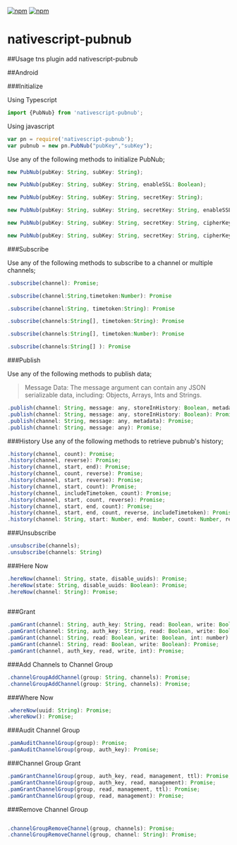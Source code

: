 ﻿[![npm](https://img.shields.io/npm/v/nativescript-pubnub.svg)](https://www.npmjs.com/package/nativescript-pubnub)
[![npm](https://img.shields.io/npm/dt/nativescript-pubnub.svg?label=npm%20downloads)](https://www.npmjs.com/package/nativescript-pubnub)
# nativescript-pubnub

##Usage
tns plugin add nativescript-pubnub

##Android

###Initialize

Using Typescript
```js
import {PubNub} from 'nativescript-pubnub';
```
Using javascript
```js
var pn = require('nativescript-pubnub');
var pubnub = new pn.PubNub("pubKey","subKey");
```

Use any of the following methods to initialize PubNub;
```js
new PubNub(pubKey: String, subKey: String);

new PubNub(pubKey: String, subKey: String, enableSSL: Boolean);

new PubNub(pubKey: String, subKey: String, secretKey: String);

new PubNub(pubKey: String, subKey: String, secretKey: String, enableSSL: Boolean);

new PubNub(pubKey: String, subKey: String, secretKey: String, cipherKey: String, enableSSL: Boolean);

new PubNub(pubKey: String, subKey: String, secretKey: String, cipherKey: String, enableSSL: Boolean, iv: String);
```

    
###Subscribe

Use any of the following methods to subscribe to a channel or multiple channels;

```js
.subscribe(channel): Promise;

.subscribe(channel:String,timetoken:Number): Promise

.subscribe(channel:String, timetoken:String): Promise

.subscribe(channels:String[], timetoken:String): Promise

.subscribe(channels:String[], timetoken:Number): Promise

.subscribe(channels:String[] ): Promise
```

###Publish

Use any of the following methods to publish data;

>Message Data:
The message argument can contain any JSON serializable data, including: Objects, Arrays, Ints and Strings.


```js
.publish(channel: String, message: any, storeInHistory: Boolean, metadata:String): Promise;
.publish(channel: String, message: any, storeInHistory: Boolean): Promise;
.publish(channel: String, message: any, metadata): Promise;
.publish(channel: String, message: any): Promise;
```

###History
Use any of the following methods to retrieve pubnub's history;
```js
.history(channel, count): Promise;
.history(channel, reverse): Promise;
.history(channel, start, end): Promise;
.history(channel, count, reverse): Promise;
.history(channel, start, reverse): Promise;
.history(channel, start, count): Promise;
.history(channel, includeTimetoken, count): Promise;
.history(channel, start, count, reverse): Promise;
.history(channel, start, end, count): Promise;
.history(channel, start, end, count, reverse, includeTimetoken): Promise;
.history(channel: String, start: Number, end: Number, count: Number, reverse: Boolean, includeTimetoken: Boolean): Promise;
 ```
###Unsubscribe
```js
.unsubscribe(channels);
.unsubscribe(channels: String)
```

###Here Now
```js
.hereNow(channel: String, state, disable_uuids): Promise;
.hereNow(state: String, disable_uuids: Boolean): Promise;
.hereNow(channel: String): Promise;
    
```
###Grant
```js
.pamGrant(channel: String, auth_key: String, read: Boolean, write: Boolean, int: number): Promise;
.pamGrant(channel: String, auth_key: String, read: Boolean, write: Boolean): Promise;
.pamGrant(channel: String, read: Boolean, write: Boolean, int: number): Promise;
.pamGrant(channel: String, read: Boolean, write: Boolean): Promise;
.pamGrant(channel, auth_key, read, write, int): Promise;
```
###Add Channels to Channel Group   
```js
.channelGroupAddChannel(group: String, channels): Promise;
.channelGroupAddChannel(group: String, channels): Promise;
```

###Where Now
```js
.whereNow(uuid: String): Promise;
.whereNow(): Promise;
```

###Audit Channel Group
```js
.pamAuditChannelGroup(group): Promise;
.pamAuditChannelGroup(group, auth_key): Promise;   
```
###Channel Group Grant
```js
.pamGrantChannelGroup(group, auth_key, read, management, ttl): Promise;
.pamGrantChannelGroup(group, auth_key, read, management): Promise;
.pamGrantChannelGroup(group, read, management, ttl): Promise;
.pamGrantChannelGroup(group, read, management): Promise;
```
###Remove Channel Group
```js

.channelGroupRemoveChannel(group, channels): Promise;
.channelGroupRemoveChannel(group, channel: String): Promise;
```